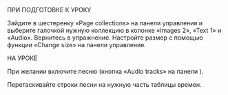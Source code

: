 ПРИ ПОДГОТОВКЕ К УРОКУ

Зайдите в шестеренку «Page collections» на панели управления и выберите галочкой нужную коллекцию в колонке «Images 2», «Text 1» и «Audio». Вернитесь в упражнение. Настройте размер с помощью функции «Change size» на панели управления.

НА УРОКЕ

При желании включите песню (кнопка «Audio tracks» на панели ).

Перетаскивайте строки песни на нужную часть таблицы времен.
